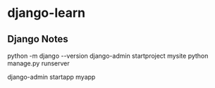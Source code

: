 # django-learn
 
## Django Notes

python -m django --version
django-admin startproject mysite
python manage.py runserver

django-admin startapp myapp


